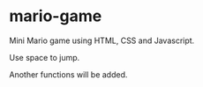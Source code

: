 # mario-game
Mini Mario game using HTML, CSS and Javascript.

Use space to jump.

Another functions will be added.
